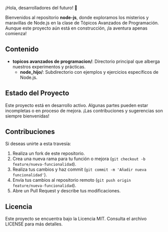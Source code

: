 ¡Hola, desarrolladores del futuro! 🚀

Bienvenidos al repositorio **node-js**, donde exploramos los misterios y maravillas de Node.js en la clase de Tópicos Avanzados de Programación. Aunque este proyecto aún está en construcción, ¡la aventura apenas comienza!

## Contenido

- **topicos avanzados de programacion/**: Directorio principal que alberga nuestros experimentos y prácticas.
  - **node_hijo/**: Subdirectorio con ejemplos y ejercicios específicos de Node.js.

## Estado del Proyecto

Este proyecto está en desarrollo activo. Algunas partes pueden estar incompletas o en proceso de mejora. ¡Las contribuciones y sugerencias son siempre bienvenidas!

## Contribuciones

Si deseas unirte a esta travesía:

1. Realiza un fork de este repositorio.
2. Crea una nueva rama para tu función o mejora (`git checkout -b feature/nueva-funcionalidad`).
3. Realiza tus cambios y haz commit (`git commit -m 'Añadir nueva funcionalidad'`).
4. Envía tus cambios al repositorio remoto (`git push origin feature/nueva-funcionalidad`).
5. Abre un Pull Request y describe tus modificaciones.

## Licencia

Este proyecto se encuentra bajo la Licencia MIT. Consulta el archivo LICENSE para más detalles.
 
